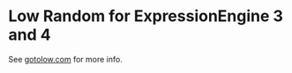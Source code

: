 # Low Random for ExpressionEngine 3 and 4

See [gotolow.com](http://gotolow.com/addons/low-random) for more info.
